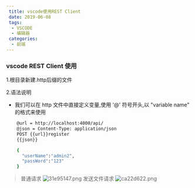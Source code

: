 ```yaml
---
 title: vscode使用REST Client
 date: 2019-06-08
 tags:
  - VSCODE
  - 编辑器
 categories:
  - 前端
---
```


### vscode REST Client 使用

1.根目录新建.http后缀的文件

2.语法说明

* 我们可以在 http 文件中直接定义变量,使用 '@' 符号开头,以 "variable name" 的格式来使用

```bash
    @url = http://localhost:4000/api/
    @json = Content-Type: application/json
    POST {{url}}register
    {{json}}

    {
      "userName":"admin2",
      "passWord":"123"
    }
```

> 普通请求
![31e95147.png](:storage\a9cdaf59-9c60-43cb-8719-cfeae22dd7bc\31e95147.png)
> 发送文件请求
![ca22d622.png](:storage\a9cdaf59-9c60-43cb-8719-cfeae22dd7bc\ca22d622.png)